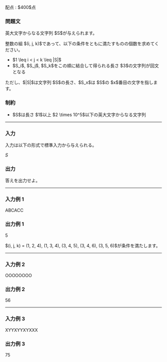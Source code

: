 
<div>

<span>

<span>

<p>
配点 : $400$点
</p>

<div>

<section>

### **問題文**

<p>
英大文字からなる文字列 $S$が与えられます。
</p>

<p>
整数の組 $(i, j, k)$であって、以下の条件をともに満たすものの個数を求めてください。
</p>

<ul>

<li>
$1 \leq i < j < k \leq |S|$
</li>

<li>
$S_i$, $S_j$, $S_k$をこの順に結合して得られる長さ $3$の文字列が回文となる
</li>

</ul>

<p>
ただし、$|S|$は文字列 $S$の長さ、$S_x$は $S$の $x$番目の文字を指します。
</p>

</section>

</div>

<div>

<section>

### **制約**

<ul>

<li>
$S$は長さ $1$以上 $2 \times 10^5$以下の英大文字からなる文字列
</li>

</ul>

</section>

</div>

---

<div>

<div>

<section>

### **入力**

<p>
入力は以下の形式で標準入力から与えられる。
</p>

<div>

$S$
</div>

</section>

</div>

<div>

<section>

### **出力**

<p>
答えを出力せよ。
</p>

</section>

</div>

</div>

---

<div>

<section>

### **入力例 1**

<div>

ABCACC

</div>

</section>

</div>

<div>

<section>

### **出力例 1**

<div>

5

</div>

<p>
$(i, j, k) = (1, 2, 4), (1, 3, 4), (3, 4, 5), (3, 4, 6), (3, 5, 6)$が条件を満たします。
</p>

</section>

</div>

---

<div>

<section>

### **入力例 2**

<div>

OOOOOOOO

</div>

</section>

</div>

<div>

<section>

### **出力例 2**

<div>

56

</div>

</section>

</div>

---

<div>

<section>

### **入力例 3**

<div>

XYYXYYXYXXX

</div>

</section>

</div>

<div>

<section>

### **出力例 3**

<div>

75

</div>

</section>

</div>

</span>

</span>

</div>
